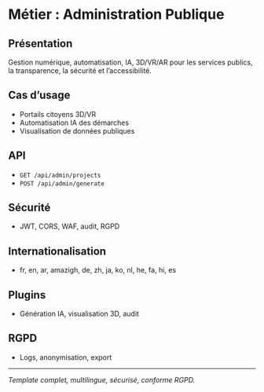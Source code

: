 # Métier : Administration Publique

## Présentation
Gestion numérique, automatisation, IA, 3D/VR/AR pour les services publics, la transparence, la sécurité et l’accessibilité.

## Cas d’usage
- Portails citoyens 3D/VR
- Automatisation IA des démarches
- Visualisation de données publiques

## API
- `GET /api/admin/projects`
- `POST /api/admin/generate`

## Sécurité
- JWT, CORS, WAF, audit, RGPD

## Internationalisation
- fr, en, ar, amazigh, de, zh, ja, ko, nl, he, fa, hi, es

## Plugins
- Génération IA, visualisation 3D, audit

## RGPD
- Logs, anonymisation, export

---
*Template complet, multilingue, sécurisé, conforme RGPD.*
